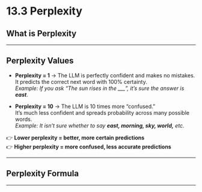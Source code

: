 # 13.3 Perplexity

## What is Perplexity

---
## Perplexity Values

- **Perplexity = 1** → The LLM is perfectly confident and makes no mistakes.  
  It predicts the correct next word with 100% certainty.  
  *Example: If you ask “The sun rises in the ___”, it’s sure the answer is **east***.

- **Perplexity = 10** → The LLM is 10 times more “confused.”  
  It’s much less confident and spreads probability across many possible words.  
  *Example: It isn’t sure whether to say **east, morning, sky, world,** etc.*

👉 **Lower perplexity = better, more certain predictions**  
👉 **Higher perplexity = more confused, less accurate predictions**

---
## Perplexity Formula

---
